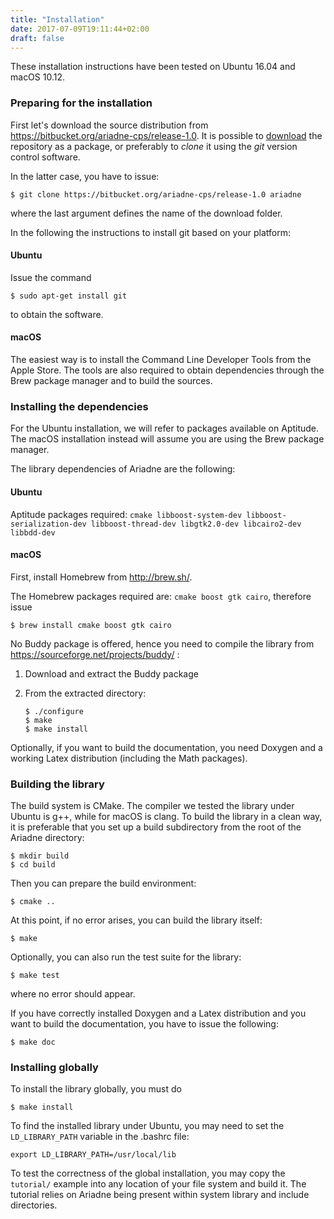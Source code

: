 ```yaml
---
title: "Installation"
date: 2017-07-09T19:11:44+02:00
draft: false
---
```


These installation instructions have been tested on Ubuntu 16.04 and macOS 10.12. 

### Preparing for the installation

First let's download the source distribution from https://bitbucket.org/ariadne-cps/release-1.0. It is possible to [download](https://bitbucket.org/ariadne-cps/release-1.0/downloads/) the repository as a package, or preferably to *clone* it using the *git* version control software. 

In the latter case, you have to issue:

    $ git clone https://bitbucket.org/ariadne-cps/release-1.0 ariadne

where the last argument defines the name of the download folder.

In the following the instructions to install git based on your platform: 

#### Ubuntu

Issue the command
    
    $ sudo apt-get install git

to obtain the software.

#### macOS

The easiest way is to install the Command Line Developer Tools from the Apple Store. The tools are also required to obtain dependencies through the Brew package manager and to build the sources.

### Installing the dependencies

For the Ubuntu installation, we will refer to packages available on Aptitude. The macOS installation instead will assume you are using the Brew package manager.

The library dependencies of Ariadne are the following:

#### Ubuntu
Aptitude packages required: `cmake libboost-system-dev libboost-serialization-dev libboost-thread-dev libgtk2.0-dev libcairo2-dev libbdd-dev`

#### macOS

First, install Homebrew from http://brew.sh/.

The Homebrew packages required are: `cmake boost gtk cairo`, therefore issue

    $ brew install cmake boost gtk cairo

No Buddy package is offered, hence you need to compile the library from https://sourceforge.net/projects/buddy/ :

1. Download and extract the Buddy package
2. From the extracted directory:

    ```
    $ ./configure
    $ make
    $ make install
    ```

Optionally, if you want to build the documentation, you need Doxygen and a working Latex distribution (including the Math packages).

### Building the library

The build system is CMake. The compiler we tested the library under Ubuntu is g++, while for macOS is clang. To build the library in a clean way, it is preferable that you set up a build subdirectory from the root of the Ariadne directory:

    $ mkdir build
    $ cd build

Then you can prepare the build environment:

    $ cmake ..

At this point, if no error arises, you can build the library itself:

    $ make

Optionally, you can also run the test suite for the library:

    $ make test

where no error should appear.

If you have correctly installed Doxygen and a Latex distribution and you want to build the documentation, you have to issue the following:

    $ make doc

### Installing globally

To install the library globally, you must do

    $ make install

To find the installed library under Ubuntu, you may need to set the `LD_LIBRARY_PATH` variable in the .bashrc file:

    export LD_LIBRARY_PATH=/usr/local/lib

To test the correctness of the global installation, you may copy the `tutorial/` example into any location of your file system and build it. The tutorial relies on Ariadne being present within system library and include directories.
